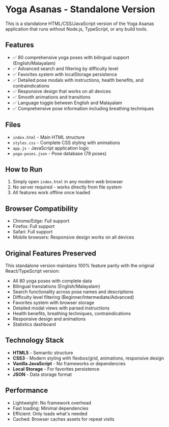 # Yoga Asanas - Standalone Version

This is a standalone HTML/CSS/JavaScript version of the Yoga Asanas application that runs without Node.js, TypeScript, or any build tools.

## Features

- ✅ 80 comprehensive yoga poses with bilingual support (English/Malayalam)
- ✅ Advanced search and filtering by difficulty level
- ✅ Favorites system with localStorage persistence
- ✅ Detailed pose modals with instructions, health benefits, and contraindications
- ✅ Responsive design that works on all devices
- ✅ Smooth animations and transitions
- ✅ Language toggle between English and Malayalam
- ✅ Comprehensive pose information including breathing techniques

## Files

- `index.html` - Main HTML structure
- `styles.css` - Complete CSS styling with animations
- `app.js` - JavaScript application logic
- `yoga-poses.json` - Pose database (79 poses)

## How to Run

1. Simply open `index.html` in any modern web browser
2. No server required - works directly from file system
3. All features work offline once loaded

## Browser Compatibility

- Chrome/Edge: Full support
- Firefox: Full support  
- Safari: Full support
- Mobile browsers: Responsive design works on all devices

## Original Features Preserved

This standalone version maintains 100% feature parity with the original React/TypeScript version:

- All 80 yoga poses with complete data
- Bilingual translations (English/Malayalam)
- Search functionality across pose names and descriptions
- Difficulty level filtering (Beginner/Intermediate/Advanced)
- Favorites system with browser storage
- Detailed modal views with parsed instructions
- Health benefits, breathing techniques, contraindications
- Responsive design and animations
- Statistics dashboard

## Technology Stack

- **HTML5** - Semantic structure
- **CSS3** - Modern styling with flexbox/grid, animations, responsive design
- **Vanilla JavaScript** - No frameworks or dependencies
- **Local Storage** - For favorites persistence
- **JSON** - Data storage format

## Performance

- Lightweight: No framework overhead
- Fast loading: Minimal dependencies
- Efficient: Only loads what's needed
- Cached: Browser caches assets for repeat visits
